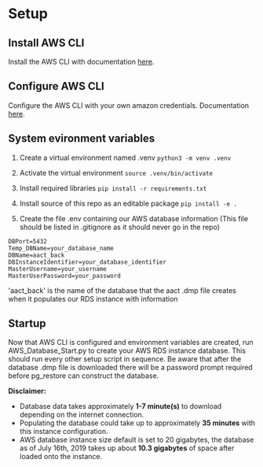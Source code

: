 # Setup


## Install AWS CLI
Install the AWS CLI with documentation [here](https://docs.aws.amazon.com/cli/latest/userguide/cli-chap-install.html).


## Configure AWS CLI 
Configure the AWS CLI with your own amazon credentials. Documentation [here](https://docs.aws.amazon.com/cli/latest/userguide/cli-chap-configure.html).


## System evironment variables
1. Create a virtual environment named .venv `python3 -m venv .venv`

2. Activate the virtual environment `source .venv/bin/activate`

3. Install required libraries `pip install -r requirements.txt`

4. Install source of this repo as an editable package `pip install -e .`

5. Create the file .env containing our AWS database information (This file should be listed in .gitignore as it should never go in the repo)

```
DBPort=5432
Temp_DBName=your_database_name
DBName=aact_back
DBInstanceIdentifier=your_database_identifier
MasterUsername=your_username
MasterUserPassword=your_password
```

'aact_back' is the name of the database that the aact .dmp file creates when it populates our RDS instance with information


## Startup
Now that AWS CLI is configured and environment variables are created, run AWS\_Database\_Start.py to create your AWS RDS instance database. This should run every other setup script in sequence. Be aware that after the database .dmp file is downloaded there will be a password prompt required before pg_restore can construct the database.

**Disclaimer:**

* Database data takes approximately **1-7 minute(s)** to download depending on the internet connection.
* Populating the database could take up to approximately **35 minutes** with this instance configuration.
* AWS database instance size default is set to 20 gigabytes, the database as of July 16th, 2019 takes up about **10.3 gigabytes** of space after loaded onto the instance.